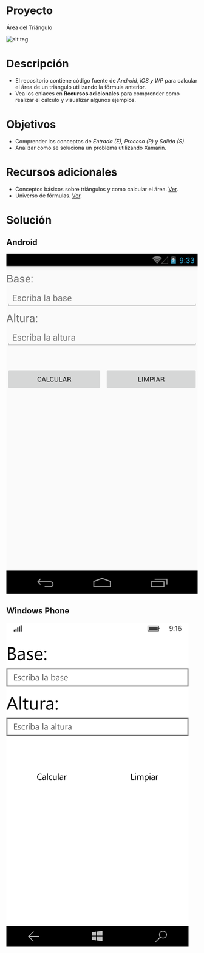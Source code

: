 # Proyecto
Área del Triángulo

![alt tag](http://1.bp.blogspot.com/-jH62SvoEd8Q/VjDWfHbnysI/AAAAAAAAAKc/ZgchRD1XAL0/s1600/triangulo.png)

# Descripción
- El repositorio contiene código fuente de *Android, iOS y WP* para calcular el área de un triángulo utilizando la fórmula anterior.
- Vea los enlaces en **Recursos adicionales** para comprender como realizar el cálculo y visualizar algunos ejemplos.

# Objetivos
- Comprender los conceptos de *Entrada (E), Proceso (P) y Salida (S)*.
- Analizar como se soluciona un problema utilizando Xamarin.

# Recursos adicionales
- Conceptos básicos sobre triángulos y como calcular el área. [Ver](http://www.ditutor.com/geometria/area_triangulo.html).
- Universo de fórmulas. [Ver](http://www.universoformulas.com/matematicas/geometria/area-triangulo/).

# Solución
## Android
![alt tag](AreaTrianguloAndroid.png "100x100")

## Windows Phone
![alt tag](AreaTrianguloWP.png "100x100")
